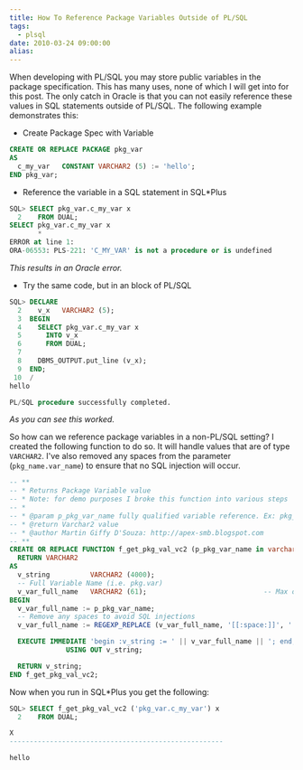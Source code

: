 ```yaml
---
title: How To Reference Package Variables Outside of PL/SQL
tags:
  - plsql
date: 2010-03-24 09:00:00
alias:
---
```


When developing with PL/SQL you may store public variables in the package specification. This has many uses, none of which I will get into for this post. The only catch in Oracle is that you can not easily reference these values in SQL statements outside of PL/SQL. The following example demonstrates this:

- Create Package Spec with Variable
```sql
CREATE OR REPLACE PACKAGE pkg_var
AS
  c_my_var   CONSTANT VARCHAR2 (5) := 'hello';
END pkg_var;
```

- Reference the variable in a SQL statement in SQL*Plus
```sql
SQL> SELECT pkg_var.c_my_var x
  2    FROM DUAL;
SELECT pkg_var.c_my_var x
       *
ERROR at line 1:
ORA-06553: PLS-221: 'C_MY_VAR' is not a procedure or is undefined
```

_This results in an Oracle error._

- Try the same code, but in an block of PL/SQL

```sql
SQL> DECLARE
  2    v_x   VARCHAR2 (5);
  3  BEGIN
  4    SELECT pkg_var.c_my_var x
  5      INTO v_x
  6      FROM DUAL;
  7
  8    DBMS_OUTPUT.put_line (v_x);
  9  END;
 10  /
hello

PL/SQL procedure successfully completed.
```

_As you can see this worked._

So how can we reference package variables in a non-PL/SQL setting? I created the following function to do so. It will handle values that are of type `VARCHAR2`. I've also removed any spaces from the parameter (`pkg_name.var_name`) to ensure that no SQL injection will occur.

```sql
-- **
-- * Returns Package Variable value
-- * Note: for demo purposes I broke this function into various steps
-- *
-- * @param p_pkg_var_name fully qualified variable reference. Ex: pkg_x.var_y
-- * @return Varchar2 value
-- * @author Martin Giffy D'Souza: http://apex-smb.blogspot.com
-- **
CREATE OR REPLACE FUNCTION f_get_pkg_val_vc2 (p_pkg_var_name in varchar2)
  RETURN VARCHAR2
AS
  v_string          VARCHAR2 (4000);
  -- Full Variable Name (i.e. pkg.var)
  v_var_full_name   VARCHAR2 (61);                             -- Max of 61 chars since 30 + . + 30
BEGIN
  v_var_full_name := p_pkg_var_name;
  -- Remove any spaces to avoid SQL injections
  v_var_full_name := REGEXP_REPLACE (v_var_full_name, '[[:space:]]', '');

  EXECUTE IMMEDIATE 'begin :v_string := ' || v_var_full_name || '; end;'
              USING OUT v_string;

  RETURN v_string;
END f_get_pkg_val_vc2;
```

Now when you run in SQL*Plus you get the following:
```sql
SQL> SELECT f_get_pkg_val_vc2 ('pkg_var.c_my_var') x
  2    FROM DUAL;

X
-----------------------------------------------------

hello
```
